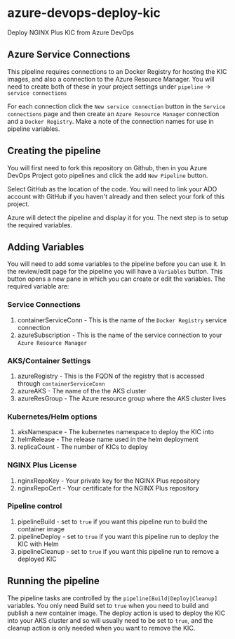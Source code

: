 # azure-devops-deploy-kic
Deploy NGINX Plus KIC from Azure DevOps

## Azure Service Connections
This pipeline requires connections to an Docker Registry for hosting the KIC images,
and also a connection to the Azure Resource Manager. You will need to create both of these 
in your project settings under `pipeline` -> `service connections`

For each connection click the `New service connection` button in the `Service connections` page
and then create an `Azure Resource Manager` connection and a `Docker Registry`. Make a note of
the connection names for use in pipeline variables.

## Creating the pipeline
You will first need to fork this repository on Github, then in you Azure DevOps Project
goto pipelines and click the add `New Pipeline` button. 

Select GitHub as the location of the code. You will need to link your ADO account with GitHub
if you haven't already and then select your fork of this project.

Azure will detect the pipeline and display it for you. The next step is to setup the required
variables.

## Adding Variables
You will need to add some variables to the pipeline before you can use it. In the review/edit
page for the pipeline you will have a `Variables` button. This button opens a new pane in which
you can create or edit the variables. The required variable are:

### Service Connections
1. containerServiceConn - This is the name of the `Docker Registry` service connection
2. azureSubscription - This is the name of the service connection to your `Azure Resource Manager`

### AKS/Container Settings
1. azureRegistry - This is the FQDN of the registry that is accessed through `containerServiceConn`
2. azureAKS - The name of the the AKS cluster
3. azureResGroup - The Azure resource group where the AKS cluster lives

### Kubernetes/Helm options
1. aksNamespace - The kubernetes namespace to deploy the KIC into
2. helmRelease - The release name used in the helm deployment
3. replicaCount - The number of KICs to deploy

### NGINX Plus License
1. nginxRepoKey - Your private key for the NGINX Plus repository
2. nginxRepoCert - Your certificate for the NGINX Plus repository

### Pipeline control
1. pipelineBuild - set to `true` if you want this pipeline run to build the container image
2. pipelineDeploy - set to `true` if you want this pipeline run to deploy the KIC with Helm
3. pipelineCleanup - set to `true` if you want this pipeline run to remove a deployed KIC

## Running the pipeline
The pipeline tasks are controlled by the `pipeline[Build|Deploy|Cleanup]` variables. You only need Build set
to `true` when you need to build and publish a new container image. The deploy action is used to deploy the
KIC into your AKS cluster and so will usually need to be set to `true`, and the cleanup action is only needed
when you want to remove the KIC.
